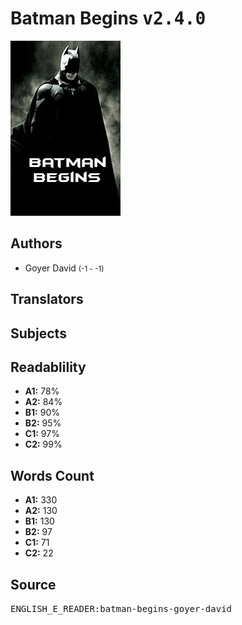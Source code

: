 # Batman Begins <kbd>v2.4.0</kbd>

![](./cover.medium.jpg "")

## Authors


 - Goyer David <small>(-1 - -1)</small>

## Translators



## Subjects



## Readablility


 - **A1:** 78%
 - **A2:** 84%
 - **B1:** 90%
 - **B2:** 95%
 - **C1:** 97%
 - **C2:** 99%

## Words Count


 - **A1:** 330
 - **A2:** 130
 - **B1:** 130
 - **B2:** 97
 - **C1:** 71
 - **C2:** 22

## Source


<kbd>ENGLISH_E_READER:batman-begins-goyer-david</kbd>
